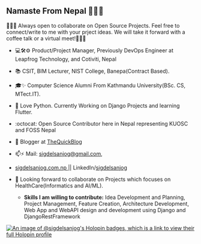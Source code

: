 ## Namaste From Nepal 🙏🙏🙏
:raised_hands::raised_hands::raised_hands: Always open to collaborate on Open Source Projects. Feel free to connect/write to me with your prject ideas. We will take it forward with a coffee talk or a virtual meet!:raised_hands::raised_hands::raised_hands:

- :computer:🛠⚙️ Product/Project Manager, Previously DevOps Engineer at Leapfrog Technology, and Cotiviti, Nepal
- :books: CSIT, BIM Lecturer, NIST College, Banepa(Contract Based).
- :mortar_board:✨ Computer Science Alumni From Kathmandu University(BSc. CS, MTect.IT).
- 🌱 Love Python. Currently Working on Django Projects and learning Flutter.
- :octocat: Open Source Contributor here in Nepal representing KUOSC and FOSS Nepal
- 💬 Blogger at <a href="http://thequickblog.com">TheQuickBlog </a>
- 📫⚡ Mail: sigdelsanjog@gmail.com,
- <a href="http://sigdelsanjog.com.np">sigdelsanjog.com.np </a> || LinkedIn/<a href="https://www.linkedin.com/in/sigdelsanjog/">sigdelsanjog</a>

- 👯 Looking forward to collaborate on Projects which focuses on HealthCare(Informatics and AI/ML).
    - **Skills I am willing to contribute:** Idea Development and Planning, Project Management, Feature Creation, Architecture Development, Web App and WebAPI design and development using Django and DjangoRestFramework


[![An image of @sigdelsanjog's Holopin badges, which is a link to view their full Holopin profile](https://holopin.me/sigdelsanjog)](https://holopin.io/@sigdelsanjog)
